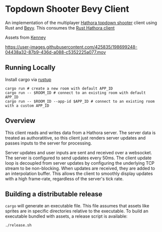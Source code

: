 # Topdown Shooter Bevy Client

An implementation of the multiplayer [Hathora topdown shooter](https://github.com/hathora/topdown-shooter) client using Rust and [Bevy](https://bevyengine.org/). This consumes the [Rust Hathora client](https://github.com/hathora/client-sdk-rs)

Assets from [Kenney](https://kenney.nl/assets/topdown-shooter)

https://user-images.githubusercontent.com/425835/198699248-04438a32-87b9-436d-a088-c5352225a077.mov

## Running Locally

Install cargo via [rustup](https://rustup.rs/)

```
cargo run # create a new room with default APP_ID
cargo run -- $ROOM_ID # connect to an existing room with default APP_ID
cargo run -- $ROOM_ID --app-id $APP_ID # connect to an existing room with a custom APP_ID
```

## Overview

This client reads and writes data from a Hathora server. The server data is treated as authoratitive, so this client just renders server updates and passes inputs to the server for processing.

Server updates and user inputs are sent and received over a websocket. The server is configured to send updates every 50ms. The client update loop is decoupled from server updates by configuring the underlying TCP stream to be non-blocking. When updates are received, they are added to an interpolation buffer. This allows the client to smoothly display updates with a high frame-rate, regardless of the server's tick rate.

## Building a distributable release

`cargo` will generate an executable file. This file assumes that assets like sprites are in specific directories relative to the executable. To build an executable bundled with assets, a release script is available:

```
./release.sh
```
